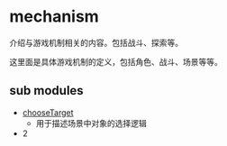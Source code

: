 # mechanism

介绍与游戏机制相关的内容。包括战斗、探索等。

这里面是具体游戏机制的定义，包括角色、战斗、场景等等。

## sub modules

- [chooseTarget](./chooseTarget/readme.md)
    - 用于描述场景中对象的选择逻辑
- 2